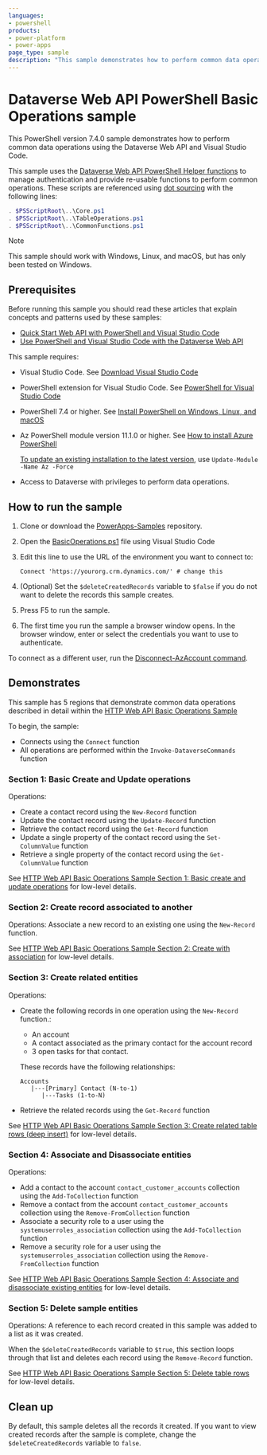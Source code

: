 ```yaml
---
languages:
- powershell
products:
- power-platform
- power-apps
page_type: sample
description: "This sample demonstrates how to perform common data operations using the Dataverse Web API using PowerShell with Visual Studio Code."
---
```

# Dataverse Web API PowerShell Basic Operations sample

This PowerShell version 7.4.0 sample demonstrates how to perform common data operations using the Dataverse Web API and Visual Studio Code.

This sample uses the [Dataverse Web API PowerShell Helper functions](../README.md) to manage authentication and provide re-usable functions to perform common operations. These scripts are referenced using [dot sourcing](https://learn.microsoft.com/powershell/module/microsoft.powershell.core/about/about_scripts#script-scope-and-dot-sourcing) with the following lines:

```powershell
. $PSScriptRoot\..\Core.ps1
. $PSScriptRoot\..\TableOperations.ps1
. $PSScriptRoot\..\CommonFunctions.ps1
```

> [!NOTE]
> This sample should work with Windows, Linux, and macOS, but has only been tested on Windows.

## Prerequisites

Before running this sample you should read these articles that explain concepts and patterns used by these samples:

- [Quick Start Web API with PowerShell and Visual Studio Code](https://learn.microsoft.com/power-apps/developer/data-platform/webapi/quick-start-ps)
- [Use PowerShell and Visual Studio Code with the Dataverse Web API](https://learn.microsoft.com/power-apps/developer/data-platform/webapi/use-ps-and-vscode-web-api)

This sample requires:

- Visual Studio Code. See [Download Visual Studio Code](https://code.visualstudio.com/download)
- PowerShell extension for Visual Studio Code. See [PowerShell for Visual Studio Code](https://marketplace.visualstudio.com/items?itemName=ms-vscode.PowerShell)
- PowerShell 7.4 or higher. See [Install PowerShell on Windows, Linux, and macOS](https://learn.microsoft.com/powershell/scripting/install/installing-powershell)
- Az PowerShell module version 11.1.0 or higher. See [How to install Azure PowerShell](https://learn.microsoft.com/powershell/azure/install-azure-powershell)

   [To update an existing installation to the latest version](https://learn.microsoft.com/powershell/module/powershellget/update-module), use `Update-Module -Name Az -Force`

- Access to Dataverse with privileges to perform data operations.

## How to run the sample

1. Clone or download the [PowerApps-Samples](https://github.com/microsoft/PowerApps-Samples) repository.
1. Open the [BasicOperations.ps1](BasicOperations.ps1) file using Visual Studio Code
1. Edit this line to use the URL of the environment you want to connect to:

   `Connect 'https://yourorg.crm.dynamics.com/' # change this`

1. (Optional) Set the `$deleteCreatedRecords` variable to `$false` if you do not want to delete the records this sample creates.
1. Press F5 to run the sample.
1. The first time you run the sample a browser window opens. In the browser window, enter or select the credentials you want to use to authenticate.

To connect as a different user, run the [Disconnect-AzAccount command](https://learn.microsoft.com/powershell/module/az.accounts/disconnect-azaccount).

## Demonstrates

This sample has 5 regions that demonstrate common data operations described in detail within the [HTTP Web API Basic Operations Sample](https://learn.microsoft.com/power-apps/developer/data-platform/webapi/web-api-basic-operations-sample)

To begin, the sample:

- Connects using the `Connect` function
- All operations are performed within the `Invoke-DataverseCommands` function

### Section 1: Basic Create and Update operations

Operations:

- Create a contact record using the `New-Record` function
- Update the contact record using the `Update-Record` function
- Retrieve the contact record using the `Get-Record` function
- Update a single property of the contact record using the `Set-ColumnValue` function
- Retrieve a single property of the contact record using the `Get-ColumnValue` function

See [HTTP Web API Basic Operations Sample Section 1: Basic create and update operations](https://learn.microsoft.com/power-apps/developer/data-platform/webapi/web-api-basic-operations-sample#section-1-basic-create-and-update-operations) for low-level details.

### Section 2: Create record associated to another

Operations: Associate a new record to an existing one using the `New-Record` function.

See [HTTP Web API Basic Operations Sample Section 2: Create with association](https://learn.microsoft.com/power-apps/developer/data-platform/webapi/web-api-basic-operations-sample#section-2-create-with-association) for low-level details.

### Section 3: Create related entities

Operations:

- Create the following records in one operation using the `New-Record` function.:

   - An account
   - A contact associated as the primary contact for the account record
   - 3 open tasks for that contact.  

   These records have the following relationships:

   ```
   Accounts
      |---[Primary] Contact (N-to-1)
         |---Tasks (1-to-N)
   ```

- Retrieve the related records using the `Get-Record` function

See [HTTP Web API Basic Operations Sample Section 3: Create related table rows (deep insert)](https://learn.microsoft.com/power-apps/developer/data-platform/webapi/web-api-basic-operations-sample#section-3-create-related-table-rows-deep-insert) for low-level details.

### Section 4: Associate and Disassociate entities

Operations:

- Add a contact to the account `contact_customer_accounts` collection using the `Add-ToCollection` function
- Remove a contact from the account `contact_customer_accounts` collection using the `Remove-FromCollection` function
- Associate a security role to a user using the `systemuserroles_association` collection using the `Add-ToCollection` function
- Remove a security role for a user using the `systemuserroles_association` collection using the `Remove-FromCollection` function

See [HTTP Web API Basic Operations Sample Section 4: Associate and disassociate existing entities](https://learn.microsoft.com/power-apps/developer/data-platform/webapi/web-api-basic-operations-sample#section-4-associate-and-disassociate-existing-entities) for low-level details.

### Section 5: Delete sample entities

Operations: A reference to each record created in this sample was added to a list as it was created.

When the `$deleteCreatedRecords` variable to `$true`, this section loops through that list and deletes each record using the `Remove-Record` function.

See [HTTP Web API Basic Operations Sample Section 5: Delete table rows](https://learn.microsoft.com/power-apps/developer/data-platform/webapi/web-api-basic-operations-sample#section-5-delete-table-rows) for low-level details.

## Clean up

By default, this sample deletes all the records it created. If you want to view created records after the sample is complete, change the `$deleteCreatedRecords` variable to `false`.
